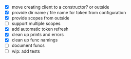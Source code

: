 - [x] move creating client to a constructor? or outside
- [x] provide dir name / file name for token from configuration
- [x] provide scopes from outside
- [ ] support multiple scopes
- [x] add automatic token refresh
- [x] clean up prints and errors
- [x] clean up func namings
- [ ] document funcs
- [ ] wip: add tests
